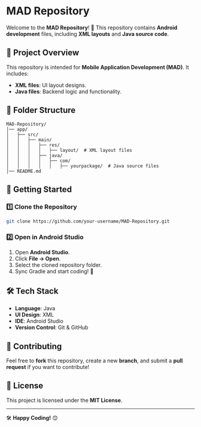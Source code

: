 # MAD Repository

Welcome to the **MAD Repository**! 🚀 This repository contains **Android development** files, including **XML layouts** and **Java source code**.

## 📌 Project Overview
This repository is intended for **Mobile Application Development (MAD)**. It includes:
- **XML files**: UI layout designs.
- **Java files**: Backend logic and functionality.

## 📂 Folder Structure
```
MAD-Repository/
│── app/
│   ├── src/
│   │   ├── main/
│   │   │   ├── res/
│   │   │   │   ├── layout/  # XML layout files
│   │   │   ├── java/
│   │   │   │   ├── com/
│   │   │   │   │   ├── yourpackage/  # Java source files
│── README.md
```

## 🚀 Getting Started
### 1️⃣ **Clone the Repository**
```bash
git clone https://github.com/your-username/MAD-Repository.git
```

### 2️⃣ **Open in Android Studio**
1. Open **Android Studio**.
2. Click **File → Open**.
3. Select the cloned repository folder.
4. Sync Gradle and start coding! 🚀

## 🛠️ Tech Stack
- **Language**: Java
- **UI Design**: XML
- **IDE**: Android Studio
- **Version Control**: Git & GitHub

## 📜 Contributing
Feel free to **fork** this repository, create a new **branch**, and submit a **pull request** if you want to contribute!

## 📄 License
This project is licensed under the **MIT License**.

---
🛠 **Happy Coding!** 😊

